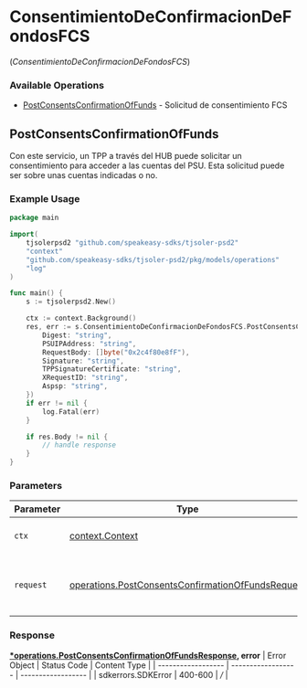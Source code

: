 # ConsentimientoDeConfirmacionDeFondosFCS
(*ConsentimientoDeConfirmacionDeFondosFCS*)

### Available Operations

* [PostConsentsConfirmationOfFunds](#postconsentsconfirmationoffunds) - Solicitud de consentimiento FCS

## PostConsentsConfirmationOfFunds

Con este servicio, un TPP a través del HUB puede solicitar un consentimiento para acceder a las cuentas del PSU. Esta solicitud puede ser sobre unas cuentas indicadas o no.

### Example Usage

```go
package main

import(
	tjsolerpsd2 "github.com/speakeasy-sdks/tjsoler-psd2"
	"context"
	"github.com/speakeasy-sdks/tjsoler-psd2/pkg/models/operations"
	"log"
)

func main() {
    s := tjsolerpsd2.New()

    ctx := context.Background()
    res, err := s.ConsentimientoDeConfirmacionDeFondosFCS.PostConsentsConfirmationOfFunds(ctx, operations.PostConsentsConfirmationOfFundsRequest{
        Digest: "string",
        PSUIPAddress: "string",
        RequestBody: []byte("0x2c4f80e8fF"),
        Signature: "string",
        TPPSignatureCertificate: "string",
        XRequestID: "string",
        Aspsp: "string",
    })
    if err != nil {
        log.Fatal(err)
    }

    if res.Body != nil {
        // handle response
    }
}
```

### Parameters

| Parameter                                                                                                                  | Type                                                                                                                       | Required                                                                                                                   | Description                                                                                                                |
| -------------------------------------------------------------------------------------------------------------------------- | -------------------------------------------------------------------------------------------------------------------------- | -------------------------------------------------------------------------------------------------------------------------- | -------------------------------------------------------------------------------------------------------------------------- |
| `ctx`                                                                                                                      | [context.Context](https://pkg.go.dev/context#Context)                                                                      | :heavy_check_mark:                                                                                                         | The context to use for the request.                                                                                        |
| `request`                                                                                                                  | [operations.PostConsentsConfirmationOfFundsRequest](../../pkg/models/operations/postconsentsconfirmationoffundsrequest.md) | :heavy_check_mark:                                                                                                         | The request object to use for the request.                                                                                 |


### Response

**[*operations.PostConsentsConfirmationOfFundsResponse](../../pkg/models/operations/postconsentsconfirmationoffundsresponse.md), error**
| Error Object       | Status Code        | Content Type       |
| ------------------ | ------------------ | ------------------ |
| sdkerrors.SDKError | 400-600            | */*                |
